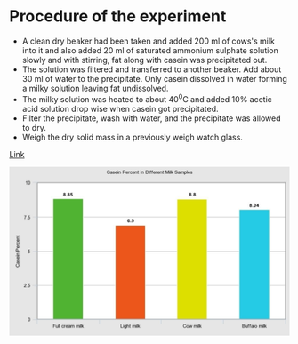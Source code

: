 # Procedure of the experiment

* A clean dry beaker had been taken and added 200 ml of cows's milk into it and also added 20 ml of saturated ammonium sulphate solution slowly and with  stirring, fat along with casein was precipitated out. 
* The solution was filtered and transferred to another beaker. Add about 30 ml of water to the precipitate. Only casein dissolved in water forming a milky solution leaving fat undissolved. 
* The milky solution was heated to about $40 ^{0}$C and added 10\% acetic acid solution drop wise when casein got precipitated. 
* Filter the precipitate, wash with water, and the precipitate was allowed to dry. 
* Weigh the dry solid mass in a previously weigh watch glass.

[Link](#https://github.com/aaditya-pdgupta)

![Bar Graph](bargraph.jpg)
